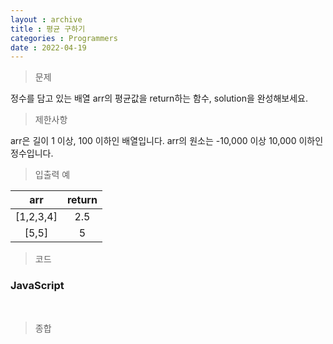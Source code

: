 ```yaml
---
layout : archive
title : 평균 구하기
categories : Programmers
date : 2022-04-19
---
```

> 문제<br>

정수를 담고 있는 배열 arr의 평균값을 return하는 함수, solution을 완성해보세요.

> 제한사항<br>

arr은 길이 1 이상, 100 이하인 배열입니다.
arr의 원소는 -10,000 이상 10,000 이하인 정수입니다.


> 입출력 예<br>

|arr|return|
|:--:|:--:|
|[1,2,3,4]|2.5|
|[5,5]|5|

> 코드

### JavaScript

<script src="https://gist.github.com/kwontaehoon/4dde6a4268ac528883f137cc3189187d.js"></script>
<br>

> 종합<br>